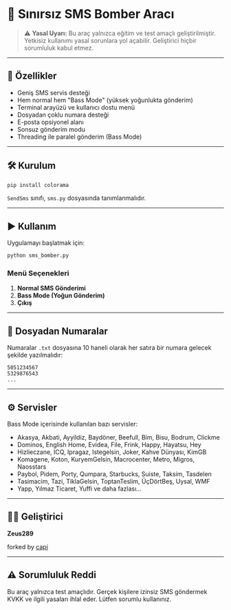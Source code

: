 # 📱 Sınırsız SMS Bomber Aracı

> ⚠️ **Yasal Uyarı:** Bu araç yalnızca eğitim ve test amaçlı geliştirilmiştir. Yetkisiz kullanımı yasal sorunlara yol açabilir. Geliştirici hiçbir sorumluluk kabul etmez.

---

## 🚀 Özellikler

- Geniş SMS servis desteği
- Hem normal hem "Bass Mode" (yüksek yoğunlukta gönderim)
- Terminal arayüzü ve kullanıcı dostu menü
- Dosyadan çoklu numara desteği
- E-posta opsiyonel alanı
- Sonsuz gönderim modu
- Threading ile paralel gönderim (Bass Mode)

---

## 🛠 Kurulum

```bash
pip install colorama
```

`SendSms` sınıfı, `sms.py` dosyasında tanımlanmalıdır.

---

## ▶️ Kullanım

Uygulamayı başlatmak için:

```bash
python sms_bomber.py
```

### Menü Seçenekleri

1. **Normal SMS Gönderimi**  
2. **Bass Mode (Yoğun Gönderim)**  
3. **Çıkış**

---

## 📂 Dosyadan Numaralar

Numaralar `.txt` dosyasına 10 haneli olarak her satıra bir numara gelecek şekilde yazılmalıdır:

```
5051234567
5329876543
...
```

---

## ⚙️ Servisler

Bass Mode içerisinde kullanılan bazı servisler:

- Akasya, Akbati, Ayyildiz, Baydöner, Beefull, Bim, Bisu, Bodrum, Clickme
- Dominos, English Home, Evidea, File, Frink, Happy, Hayatsu, Hey
- Hizlieczane, ICQ, Ipragaz, Istegelsin, Joker, Kahve Dünyası, KimGB
- Komagene, Koton, KuryemGelsin, Macrocenter, Metro, Migros, Naosstars
- Paybol, Pidem, Porty, Qumpara, Starbucks, Suiste, Taksim, Tasdelen
- Tasimacim, Tazi, TiklaGelsin, ToptanTeslim, ÜçDörtBeş, Uysal, WMF
- Yapp, Yılmaz Ticaret, Yuffi ve daha fazlası...

---

## 👨‍💻 Geliştirici

**Zeus289**  

forked by 
[capi](t.me/capiyedek)

---

## ⚠️ Sorumluluk Reddi

Bu araç yalnızca test amaçlıdır. Gerçek kişilere izinsiz SMS göndermek KVKK ve ilgili yasaları ihlal eder. Lütfen sorumlu kullanınız.







